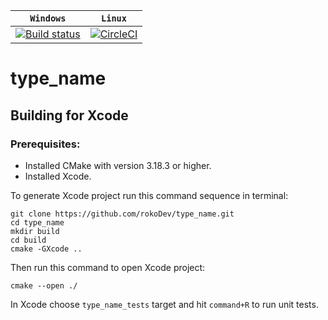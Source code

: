 | **`Windows`** | **`Linux`** |
|-------------|-------------|
[![Build status](https://ci.appveyor.com/api/projects/status/81er2p9hhjvjkoca/branch/master?svg=true)](https://ci.appveyor.com/project/rokoDev/type-name/branch/master)|[![CircleCI](https://circleci.com/gh/rokoDev/type_name/tree/master.svg?style=svg)](https://circleci.com/gh/rokoDev/type_name/tree/master)|

# type_name

## Building for Xcode

### Prerequisites:
 - Installed CMake with version 3.18.3 or higher.
 - Installed Xcode.

To generate Xcode project run this command sequence in terminal:
```
git clone https://github.com/rokoDev/type_name.git
cd type_name
mkdir build
cd build
cmake -GXcode ..
```

Then run this command to open Xcode project:
```
cmake --open ./
```

In Xcode choose `type_name_tests` target and hit `command+R` to run unit tests.